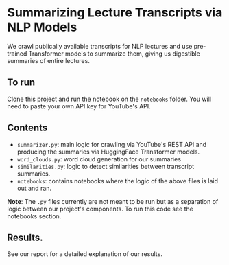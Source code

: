 # Summarizing Lecture Transcripts via NLP Models
We crawl publically available transcripts for NLP lectures and use pre-trained
Transformer models to summarize them, giving us digestible summaries of entire
lectures.

## To run
Clone this project and run the notebook on the `notebooks` folder. You will need
to paste your own API key for YouTube's API.

## Contents
* `summarizer.py`: main logic for crawling via YouTube's REST API and producing
                     the summaries via HuggingFace Transformer models.
* `word_clouds.py`: word cloud generation for our summaries                     
* `similarities.py`: logic to detect similarities between transcript summaries.
* `notebooks`: contains notebooks where the logic of the above files is laid out
               and ran.

**Note**: The `.py` files currently are not meant to be run but as a separation
          of logic between our project's components. To run this code see the notebooks
          section.

## Results.
See our report for a detailed explanation of our results. 


